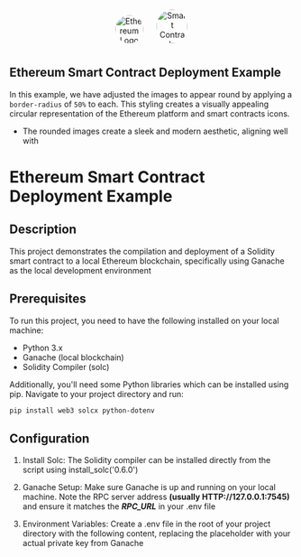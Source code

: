 <div style="text-align: center;">
    <img src="https://play-lh.googleusercontent.com/8rzHJpfkdFwA0Lo6_CHUjoNt8OU3EyIe9BZNKGqj0C8BhleguW9LhXHbS46FAtLAJ9r2" alt="Ethereum Logo" style="width: 50px; margin: 10px; border-radius: 50%;">
    <img src="https://encrypted-tbn0.gstatic.com/images?q=tbn:ANd9GcQLECU3MZR4Wla7dhDIyKSbRpUIVFfLjfN0HqLOg_zejg&s" alt="Smart Contract Icon" style="width: 55px; height:60px; margin: 10px; border-radius: 50%;">
</div>

## Ethereum Smart Contract Deployment Example

In this example, we have adjusted the images to appear round by applying a `border-radius` of `50%` to each. This styling creates a visually appealing circular representation of the Ethereum platform and smart contracts icons.

- The rounded images create a sleek and modern aesthetic, aligning well with

# Ethereum Smart Contract Deployment Example

## Description
This project demonstrates the compilation and deployment of a Solidity smart contract to a local Ethereum blockchain, specifically using Ganache as the local development environment

## Prerequisites
To run this project, you need to have the following installed on your local machine:
- Python 3.x
- Ganache (local blockchain)
- Solidity Compiler (solc)

Additionally, you'll need some Python libraries which can be installed using pip. Navigate to your project directory and run:

```bash
pip install web3 solcx python-dotenv
```


## Configuration
1) Install Solc: The Solidity compiler can be installed directly from the script using install_solc('0.6.0')


2) Ganache Setup: Make sure Ganache is up and running on your local machine. Note the RPC server address **(usually HTTP://127.0.0.1:7545)** and ensure it matches the ***RPC_URL*** in your .env file


3) Environment Variables: Create a .env file in the root of your project directory with the following content, replacing the placeholder with your actual private key from Ganache